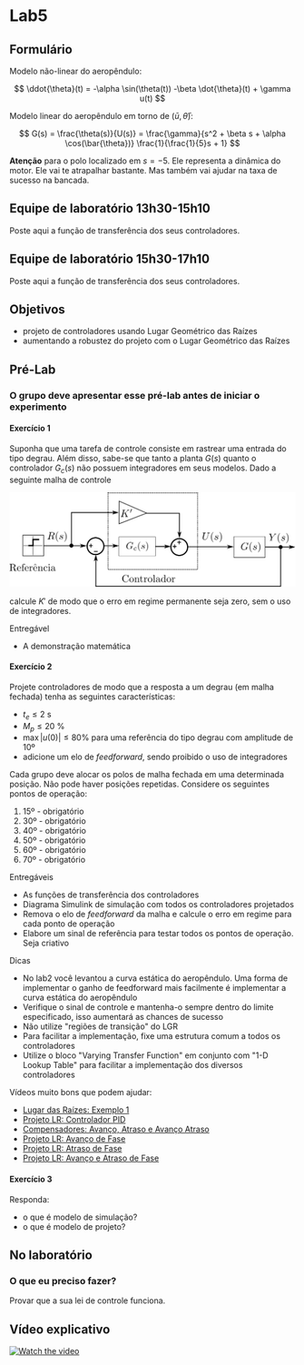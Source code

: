 # Lab5

## Formulário

Modelo não-linear do aeropêndulo:

$$ \ddot{\theta}(t) = -\alpha \sin(\theta(t)) -\beta \dot{\theta}(t) + \gamma u(t) $$

Modelo linear do aeropêndulo em torno de ($\bar{u}, \bar{\theta}$):

$$ G(s) = \frac{\theta(s)}{U(s)} = \frac{\gamma}{s^2 + \beta s + \alpha \cos(\bar{\theta})} \frac{1}{\frac{1}{5}s + 1} $$

**Atenção** para o polo localizado em $s = -5$. Ele representa a dinâmica do motor. Ele vai te atrapalhar bastante. Mas também vai ajudar na taxa de sucesso na bancada.

## Equipe de laboratório 13h30-15h10

Poste aqui a função de transferência dos seus controladores.

## Equipe de laboratório 15h30-17h10

Poste aqui a função de transferência dos seus controladores.

## Objetivos

- projeto de controladores usando Lugar Geométrico das Raízes
- aumentando a robustez do projeto com o Lugar Geométrico das Raízes

## Pré-Lab

### O grupo deve apresentar esse pré-lab antes de iniciar o experimento

#### Exercício 1

Suponha que uma tarefa de controle consiste em rastrear uma entrada do tipo degrau. Além disso, sabe-se que tanto a planta $G(s)$ quanto o controlador $G_c(s)$ não possuem integradores em seus modelos. Dado a seguinte malha de controle

 ![figura](img/malha_ff.png)

calcule $K'$ de modo que o erro em regime permanente seja zero, sem o uso de integradores.

Entregável

- A demonstração matemática

#### Exercício 2

Projete controladores de modo que a resposta a um degrau (em malha fechada) tenha as seguintes características:

 - $t_e \leq 2$ s
 - $M_p \leq 20$ %
 - $\max |u(0)| \leq 80$% para uma referência do tipo degrau com amplitude de 10º
 - adicione um elo de *feedforward*, sendo proibido o uso de integradores

Cada grupo deve alocar os polos de malha fechada em uma determinada posição. Não pode haver posições repetidas. Considere os seguintes pontos de operação:

1. 15º - obrigatório
2. 30º - obrigatório
3. 40º - obrigatório
4. 50º - obrigatório
5. 60º - obrigatório
6. 70º - obrigatório

Entregáveis

- As funções de transferência dos controladores
- Diagrama Simulink de simulação com todos os controladores projetados
- Remova o elo de *feedforward* da malha e calcule o erro em regime para cada ponto de operação
- Elabore um sinal de referência para testar todos os pontos de operação. Seja criativo

Dicas

- No lab2 você levantou a curva estática do aeropêndulo. Uma forma de implementar o ganho de feedforward mais facilmente é implementar a curva estática do aeropêndulo
- Verifique o sinal de controle e mantenha-o sempre dentro do limite especificado, isso aumentará as chances de sucesso
- Não utilize "regiões de transição" do LGR
- Para facilitar a implementação, fixe uma estrutura comum a todos os controladores
- Utilize o bloco "Varying Transfer Function" em conjunto com "1-D Lookup Table" para facilitar a implementação dos diversos controladores

Vídeos muito bons que podem ajudar:

- [Lugar das Raízes: Exemplo 1](https://www.youtube.com/watch?v=tHiksRZfXME)
- [Projeto LR: Controlador PID](https://www.youtube.com/watch?v=OGLD_nBk0ro)
- [Compensadores: Avanço, Atraso e Avanço Atraso](https://www.youtube.com/watch?v=M9klBSezRQA)
- [Projeto LR: Avanço de Fase](https://www.youtube.com/watch?v=ebjz9HCZxm4)
- [Projeto LR: Atraso de Fase](https://www.youtube.com/watch?v=jf6HXMq2tjU)
- [Projeto LR: Avanço e Atraso de Fase](https://www.youtube.com/watch?v=bulX3TrBauI)

#### Exercício 3

Responda:

- o que é modelo de simulação?
- o que é modelo de projeto?

## No laboratório

### O que eu preciso fazer?

Provar que a sua lei de controle funciona.

## Vídeo explicativo

[![Watch the video](https://img.freepik.com/vetores-premium/pagina-de-perfil-do-player-de-video-do-youtube-canal-do-blogger-modelo-de-interface-do-usuario-ux-do-site_73903-324.jpg)](https://youtu.be/_jMsk9oLhcI)

